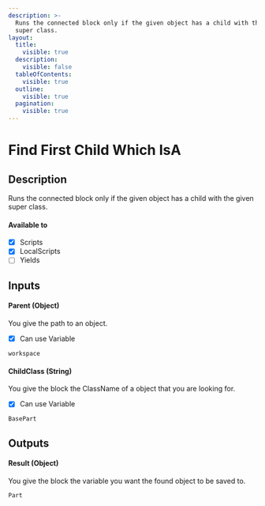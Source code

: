 ```yaml
---
description: >-
  Runs the connected block only if the given object has a child with the given
  super class.
layout:
  title:
    visible: true
  description:
    visible: false
  tableOfContents:
    visible: true
  outline:
    visible: true
  pagination:
    visible: true
---
```


# Find First Child Which IsA

## Description

Runs the connected block only if the given object has a child with the given super class.

#### Available to

* [x] Scripts
* [x] LocalScripts
* [ ] Yields

## Inputs

#### Parent (Object)

You give the path to an object.

* [x] Can use Variable

```
workspace
```

#### ChildClass (String)

You give the block the ClassName of a object that you are looking for.

* [x] Can use Variable

```
BasePart
```

## Outputs

#### Result (Object)

You give the block the variable you want the found object to be saved to.

```
Part
```
